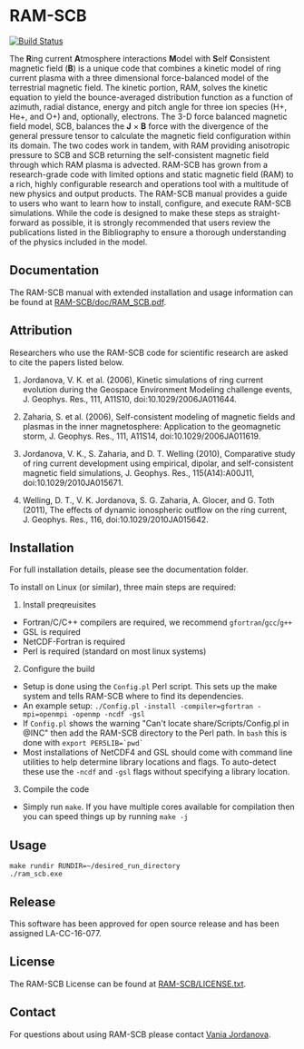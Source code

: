 # RAM-SCB

[![Build Status](https://travis-ci.org/lanl/RAM-SCB.svg?branch=master)](https://travis-ci.org/lanl/RAM-SCB)

The **R**ing current **A**tmosphere interactions **M**odel with **S**elf **C**onsistent magnetic field (**B**) is a unique code that combines a kinetic model of ring current plasma with a three dimensional force-balanced model of the terrestrial magnetic field. The kinetic portion, RAM, solves the kinetic equation to yield the bounce-averaged distribution function as a function of azimuth, radial distance, energy and pitch angle for three ion species (H+, He+, and O+) and, optionally, electrons. The 3-D force balanced magnetic field model, SCB, balances the **J** × **B** force with the divergence of the general pressure tensor to calculate the magnetic field configuration within its domain. The two codes work in tandem, with RAM providing anisotropic pressure to SCB and SCB returning the self-consistent magnetic field through which RAM plasma is advected. RAM-SCB has grown from a research-grade code with limited options and static magnetic field (RAM) to a rich, highly configurable research and operations tool with a multitude of new physics and output products. The RAM-SCB manual provides a guide to users who want to learn how to install, configure, and execute RAM-SCB simulations. While the code is designed to make these steps as straight-forward as possible, it is strongly recommended that users review the publications listed in the Bibliography to ensure a thorough understanding of the physics included in the model.


## Documentation

The RAM-SCB manual with extended installation and usage information can be found at [RAM-SCB/doc/RAM_SCB.pdf](doc/RAM_SCB.pdf).


## Attribution

Researchers who use the RAM-SCB code for scientific research are asked to cite the papers listed below.

1. Jordanova, V. K. et al. (2006), Kinetic simulations of ring current evolution during the Geospace Environment Modeling challenge events, J. Geophys. Res., 111, A11S10, doi:10.1029/2006JA011644.

2. Zaharia, S. et al. (2006), Self-consistent modeling of magnetic fields and plasmas in the inner magnetosphere: Application to the geomagnetic storm, J. Geophys. Res., 111, A11S14, doi:10.1029/2006JA011619.

3. Jordanova, V. K., S. Zaharia, and D. T. Welling (2010), Comparative study of ring current development using empirical, dipolar, and self-consistent magnetic field simulations, J. Geophys. Res., 115(A14):A00J11, doi:10.1029/2010JA015671.

4. Welling, D. T., V. K. Jordanova, S. G. Zaharia, A. Glocer, and G. Toth (2011), The effects of dynamic ionospheric outflow on the ring current, J. Geophys. Res., 116, doi:10.1029/2010JA015642.


## Installation

For full installation details, please see the documentation folder.

To install on Linux (or similar), three main steps are required:
1. Install preqreuisites
  - Fortran/C/C++ compilers are required, we recommend `gfortran`/`gcc`/`g++`
  - GSL is required
  - NetCDF-Fortran is required
  - Perl is required (standard on most linux systems)
2. Configure the build
  - Setup is done using the `Config.pl` Perl script. This sets up the make system and tells RAM-SCB where to find its dependencies.
  - An example setup: `./Config.pl -install -compiler=gfortran -mpi=openmpi -openmp -ncdf -gsl`
  - If `Config.pl` shows the warning "Can't locate share/Scripts/Config.pl in @INC" then add the RAM-SCB directory to the Perl path. In `bash` this is done with ``export PER5LIB=`pwd` ``
  - Most installations of NetCDF4 and GSL should come with command line utilities to help determine library locations and flags. To auto-detect these use the `-ncdf` and `-gsl` flags without specifying a library location.
3. Compile the code
  - Simply run `make`. If you have multiple cores available for compilation then you can speed things up by running `make -j`


## Usage

```
make rundir RUNDIR=~/desired_run_directory
./ram_scb.exe
```

## Release

This software has been approved for open source release and has been assigned LA-CC-16-077.


## License

The RAM-SCB License can be found at [RAM-SCB/LICENSE.txt](LICENSE.txt).


## Contact

For questions about using RAM-SCB please contact [Vania Jordanova](http://www.lanl.gov/expertise/profiles/view/vania-jordanova).
